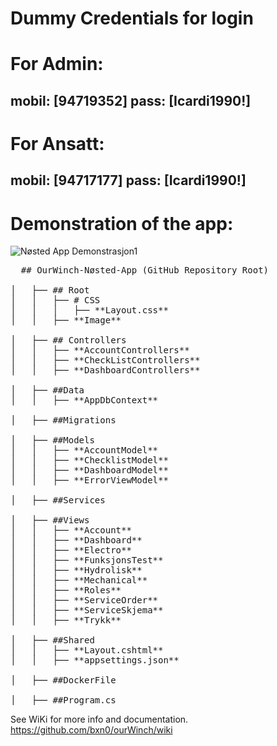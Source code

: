# Dummy Credentials for login 
# For Admin:
## mobil: [94719352]  pass: [Icardi1990!]
# For Ansatt:
## mobil: [94717177]  pass: [Icardi1990!]

# Demonstration of the app:
   ![Nøsted App Demonstrasjon1](https://github.com/bxn0/ourWinch/assets/112567741/76883913-cd8c-4342-a82c-b3bf321fc848)




<pre>
  ## OurWinch-Nøsted-App (GitHub Repository Root) 

│   ├── ## Root         
│   │   ├── # CSS         
│   │   │   ├── **Layout.css** 
│   │   ├── **Image**         

│   ├── ## Controllers      
│   │   ├── **AccountControllers** 
│   │   ├── **CheckListControllers** 
│   │   ├── **DashboardControllers** 

│   ├── ##Data              
│   │   ├── **AppDbContext**   

│   ├── ##Migrations        

│   ├── ##Models        
│   │   ├── **AccountModel**  
│   │   ├── **ChecklistModel**
│   │   ├── **DashboardModel**
│   │   ├── **ErrorViewModel**

│   ├── ##Services         

│   ├── ##Views           
│   │   ├── **Account**       
│   │   ├── **Dashboard**     
│   │   ├── **Electro**       
│   │   ├── **FunksjonsTest** 
│   │   ├── **Hydrolisk**     
│   │   ├── **Mechanical**
│   │   ├── **Roles**         
│   │   ├── **ServiceOrder**  
│   │   ├── **ServiceSkjema** 
│   │   ├── **Trykk**         

│   ├── ##Shared         
│   │   ├── **Layout.cshtml** 
│   │   ├── **appsettings.json**

│   ├── ##DockerFile         

│   ├── ##Program.cs
</pre>


See WiKi for more info and documentation. https://github.com/bxn0/ourWinch/wiki
